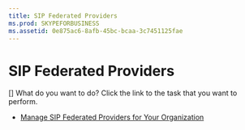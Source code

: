 ```yaml
---
title: SIP Federated Providers
ms.prod: SKYPEFORBUSINESS
ms.assetid: 0e875ac6-8afb-45bc-bcaa-3c7451125fae
---
```



# SIP Federated Providers
[]
What do you want to do? Click the link to the task that you want to perform.
  
    
    


-  [Manage SIP Federated Providers for Your Organization](http://technet.microsoft.com/library/c78d7e9b-c496-40c6-9249-06ced9cb87f3.aspx)
    
  

